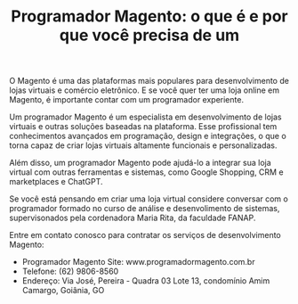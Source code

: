 <!DOCTYPE html>
<html>
<head>
</head>
<body>
	<header>
		<h1>Programador Magento: o que é e por que você precisa de um</h1>
	</header>
	<main>
		<p>O Magento é uma das plataformas mais populares para desenvolvimento de lojas virtuais e comércio eletrônico. E se você quer ter uma loja online em Magento, é importante contar com um programador experiente.</p>
		<p>Um programador Magento é um especialista em desenvolvimento de lojas virtuais e outras soluções baseadas na plataforma. Esse profissional tem conhecimentos avançados em programação, design e integrações, o que o torna capaz de criar lojas virtuais altamente funcionais e personalizadas.</p>
		<p>Além disso, um programador Magento pode ajudá-lo a integrar sua loja virtual com outras ferramentas e sistemas, como Google Shopping, CRM e marketplaces e ChatGPT.</p>
		<p>Se você está pensando em criar uma loja virtual considere conversar com o programador formado no curso de análise e desenvolimento de sistemas, supervisonados pela cordenadora Maria Rita, da faculdade FANAP.</p>
	</main>
	<footer>
		<p>Entre em contato conosco para contratar os serviços de desenvolvimento Magento:</p>
		<ul>
			<li>Programador Magento Site: www.programadormagento.com.br</li>
			<li>Telefone: (62) 9806-8560</li>
			<li>Endereço: Via José, Pereira - Quadra 03 Lote 13, condomínio Amim Camargo, Goiânia, GO</li>
		</ul>
	</footer>
</body>
</html>

